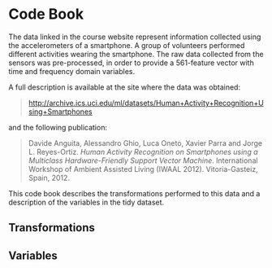Code Book
=========

The data linked in the course website represent information collected
using the accelerometers of a smartphone. A group of volunteers performed 
different activities wearing the smartphone. The raw data collected from
the sensors was pre-processed, in order to provide a 561-feature vector
with time and frequency domain variables.

A full description is available at the site where the data was obtained:

> http://archive.ics.uci.edu/ml/datasets/Human+Activity+Recognition+Using+Smartphones 

and the following publication:

> Davide Anguita, Alessandro Ghio, Luca Oneto, Xavier Parra and Jorge L. Reyes-Ortiz.
> *Human Activity Recognition on Smartphones using a Multiclass Hardware-Friendly
> Support Vector Machine*. International Workshop of Ambient Assisted Living
> (IWAAL 2012). Vitoria-Gasteiz, Spain, 2012.

This code book describes the transformations performed to this data and a
description of the variables in the tidy dataset.

Transformations
---------------

Variables
---------
